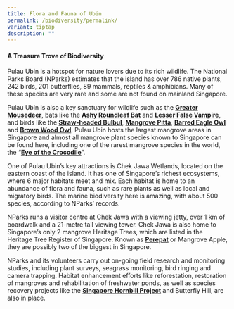 ```yaml
---
title: Flora and Fauna of Ubin
permalink: /biodiversity/permalink/
variant: tiptap
description: ""
---
```

<h4><strong>A Treasure Trove of Biodiversity&nbsp;</strong></h4>
<p>Pulau Ubin is a hotspot for nature lovers due to its rich wildlife. The
National Parks Board (NParks) estimates that the island has over&nbsp;786
native plants, 242 birds, 201 butterflies, 89 mammals, reptiles &amp; amphibians.
Many of these species are very rare and some are not found on mainland
Singapore.</p>
<p>Pulau Ubin is also a key sanctuary for wildlife such as the <strong><a href="https://www.nparks.gov.sg/florafaunaweb/fauna/1/1/11" rel="noopener noreferrer nofollow" target="_blank">Greater Mousedeer</a></strong>,
bats like the <strong><a href="https://www.facebook.com/nparksbuzz/posts/the-ashy-roundleaf-bat-hipposideros-cineraceus-was-first-recorded-on-pulau-ubin-/1960144947358305/" rel="noopener noreferrer nofollow" target="_blank">Ashy Roundleaf Bat</a></strong> and <strong><a href="https://www.nparks.gov.sg/florafaunaweb/fauna/2/1/219" rel="noopener noreferrer nofollow" target="_blank">Lesser False Vampire</a></strong>,
and birds like the <strong><a href="https://www.nparks.gov.sg/florafaunaweb/fauna/3/6/36" rel="noopener noreferrer nofollow" target="_blank">Straw-headed Bulbul</a></strong>, <strong><a href="https://www.nparks.gov.sg/florafaunaweb/fauna/2/7/276" rel="noopener noreferrer nofollow" target="_blank">Mangrove Pitta</a></strong>, <strong><a href="https://www.nparks.gov.sg/florafaunaweb/fauna/6/3/630" rel="noopener noreferrer nofollow" target="_blank">Barred Eagle Owl</a></strong> and <strong><a href="https://www.nparks.gov.sg/nparksbuzz/nov-issue-2020/conservation/in-the-lonely-'owl'" rel="noopener noreferrer nofollow" target="_blank">Brown Wood Owl</a></strong>.
Pulau Ubin hosts the largest mangrove areas in Singapore and almost all
mangrove plant species known to Singapore can be found here, including
one of the rarest mangrove species in the world, the “<strong><a href="https://www.nparks.gov.sg/florafaunaweb/flora/4/0/4002" rel="noopener noreferrer nofollow" target="_blank">Eye of the Crocodile</a></strong>”.&nbsp;</p>
<p>One of Pulau Ubin’s key attractions is Chek Jawa Wetlands, located on
the eastern coast of the island. It has one of Singapore’s richest ecosystems,
where 6 major habitats meet and mix. Each habitat is home to an abundance
of flora and fauna, such as rare plants as well as local and migratory
birds. The marine biodiversity here is amazing, with about 500 species,
according to NParks’ records.</p>
<p>NParks runs a visitor centre at Chek Jawa with a viewing jetty, over 1
km of boardwalk and a 21-metre tall viewing tower. Chek Jawa is also home
to Singapore’s only 2 mangrove Heritage Trees, which are listed in the
Heritage Tree Register of Singapore. Known as <strong><a href="https://www.nparks.gov.sg/florafaunaweb/flora/4/7/4739" rel="noopener noreferrer nofollow" target="_blank">Perepat</a></strong> or
Mangrove Apple, they are possibly two of the biggest in Singapore.</p>
<p>NParks and its volunteers carry out on-going field research and monitoring
studies, including plant surveys, seagrass monitoring, bird ringing and
camera trapping. Habitat enhancement efforts like reforestation, restoration
of mangroves and rehabilitation of freshwater ponds, as well as species
recovery projects like the <strong><a href="https://www.nparks.gov.sg/-/media/cuge/ebook/citygreen/cg4/cg4_14.pdf?la=en&amp;hash=0463E2630FB091E0BE1AA5B6AEA70AD27CC43FF0" rel="noopener noreferrer nofollow" target="_blank">Singapore Hornbill Project</a></strong> and
Butterfly Hill, are also in place.</p>
<p></p>